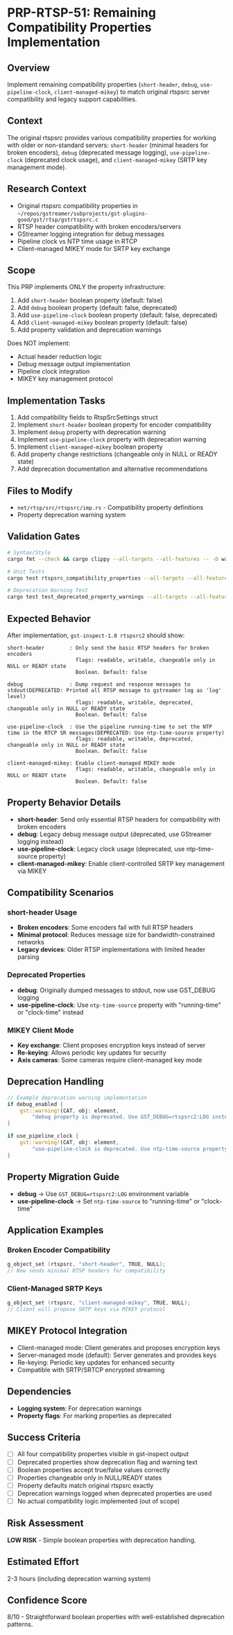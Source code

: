 # PRP-RTSP-51: Remaining Compatibility Properties Implementation

## Overview
Implement remaining compatibility properties (`short-header`, `debug`, `use-pipeline-clock`, `client-managed-mikey`) to match original rtspsrc server compatibility and legacy support capabilities.

## Context
The original rtspsrc provides various compatibility properties for working with older or non-standard servers: `short-header` (minimal headers for broken encoders), `debug` (deprecated message logging), `use-pipeline-clock` (deprecated clock usage), and `client-managed-mikey` (SRTP key management mode).

## Research Context
- Original rtspsrc compatibility properties in `~/repos/gstreamer/subprojects/gst-plugins-good/gst/rtsp/gstrtspsrc.c`
- RTSP header compatibility with broken encoders/servers
- GStreamer logging integration for debug messages
- Pipeline clock vs NTP time usage in RTCP
- Client-managed MIKEY mode for SRTP key exchange

## Scope
This PRP implements ONLY the property infrastructure:
1. Add `short-header` boolean property (default: false)
2. Add `debug` boolean property (default: false, deprecated)
3. Add `use-pipeline-clock` boolean property (default: false, deprecated)  
4. Add `client-managed-mikey` boolean property (default: false)
5. Add property validation and deprecation warnings

Does NOT implement:
- Actual header reduction logic
- Debug message output implementation
- Pipeline clock integration
- MIKEY key management protocol

## Implementation Tasks
1. Add compatibility fields to RtspSrcSettings struct
2. Implement `short-header` boolean property for encoder compatibility
3. Implement `debug` property with deprecation warning
4. Implement `use-pipeline-clock` property with deprecation warning
5. Implement `client-managed-mikey` boolean property
6. Add property change restrictions (changeable only in NULL or READY state)
7. Add deprecation documentation and alternative recommendations

## Files to Modify
- `net/rtsp/src/rtspsrc/imp.rs` - Compatibility property definitions
- Property deprecation warning system

## Validation Gates
```bash
# Syntax/Style
cargo fmt --check && cargo clippy --all-targets --all-features -- -D warnings

# Unit Tests
cargo test rtspsrc_compatibility_properties --all-targets --all-features -- --nocapture

# Deprecation Warning Test
cargo test test_deprecated_property_warnings --all-targets --all-features -- --nocapture
```

## Expected Behavior
After implementation, `gst-inspect-1.0 rtspsrc2` should show:
```
short-header        : Only send the basic RTSP headers for broken encoders
                      flags: readable, writable, changeable only in NULL or READY state
                      Boolean. Default: false

debug               : Dump request and response messages to stdout(DEPRECATED: Printed all RTSP message to gstreamer log as 'log' level)
                      flags: readable, writable, deprecated, changeable only in NULL or READY state
                      Boolean. Default: false

use-pipeline-clock  : Use the pipeline running-time to set the NTP time in the RTCP SR messages(DEPRECATED: Use ntp-time-source property)
                      flags: readable, writable, deprecated, changeable only in NULL or READY state
                      Boolean. Default: false

client-managed-mikey: Enable client-managed MIKEY mode
                      flags: readable, writable, changeable only in NULL or READY state
                      Boolean. Default: false
```

## Property Behavior Details
- **short-header**: Send only essential RTSP headers for compatibility with broken encoders
- **debug**: Legacy debug message output (deprecated, use GStreamer logging instead)
- **use-pipeline-clock**: Legacy clock usage (deprecated, use ntp-time-source property)
- **client-managed-mikey**: Enable client-controlled SRTP key management via MIKEY

## Compatibility Scenarios

### short-header Usage
- **Broken encoders**: Some encoders fail with full RTSP headers
- **Minimal protocol**: Reduces message size for bandwidth-constrained networks
- **Legacy devices**: Older RTSP implementations with limited header parsing

### Deprecated Properties
- **debug**: Originally dumped messages to stdout, now use GST_DEBUG logging
- **use-pipeline-clock**: Use `ntp-time-source` property with "running-time" or "clock-time" instead

### MIKEY Client Mode
- **Key exchange**: Client proposes encryption keys instead of server
- **Re-keying**: Allows periodic key updates for security
- **Axis cameras**: Some cameras require client-managed key mode

## Deprecation Handling
```rust
// Example deprecation warning implementation
if debug_enabled {
    gst::warning!(CAT, obj: element, 
        "debug property is deprecated. Use GST_DEBUG=rtspsrc2:LOG instead");
}

if use_pipeline_clock {
    gst::warning!(CAT, obj: element,
        "use-pipeline-clock is deprecated. Use ntp-time-source property instead");
}
```

## Property Migration Guide
- **debug** → Use `GST_DEBUG=rtspsrc2:LOG` environment variable
- **use-pipeline-clock** → Set `ntp-time-source` to "running-time" or "clock-time"

## Application Examples

### Broken Encoder Compatibility
```c
g_object_set (rtspsrc, "short-header", TRUE, NULL);
// Now sends minimal RTSP headers for compatibility
```

### Client-Managed SRTP Keys
```c
g_object_set (rtspsrc, "client-managed-mikey", TRUE, NULL);
// Client will propose SRTP keys via MIKEY protocol
```

## MIKEY Protocol Integration
- Client-managed mode: Client generates and proposes encryption keys
- Server-managed mode (default): Server generates and provides keys
- Re-keying: Periodic key updates for enhanced security
- Compatible with SRTP/SRTCP encrypted streaming

## Dependencies
- **Logging system**: For deprecation warnings
- **Property flags**: For marking properties as deprecated

## Success Criteria
- [ ] All four compatibility properties visible in gst-inspect output
- [ ] Deprecated properties show deprecation flag and warning text
- [ ] Boolean properties accept true/false values correctly
- [ ] Properties changeable only in NULL/READY states
- [ ] Property defaults match original rtspsrc exactly
- [ ] Deprecation warnings logged when deprecated properties are used
- [ ] No actual compatibility logic implemented (out of scope)

## Risk Assessment
**LOW RISK** - Simple boolean properties with deprecation handling.

## Estimated Effort
2-3 hours (including deprecation warning system)

## Confidence Score
8/10 - Straightforward boolean properties with well-established deprecation patterns.